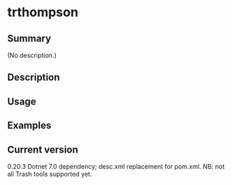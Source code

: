 # trthompson

## Summary

(No description.)

## Description

## Usage

## Examples

## Current version

0.20.3 Dotnet 7.0 dependency; desc.xml replacement for pom.xml. NB: not all Trash tools supported yet.
